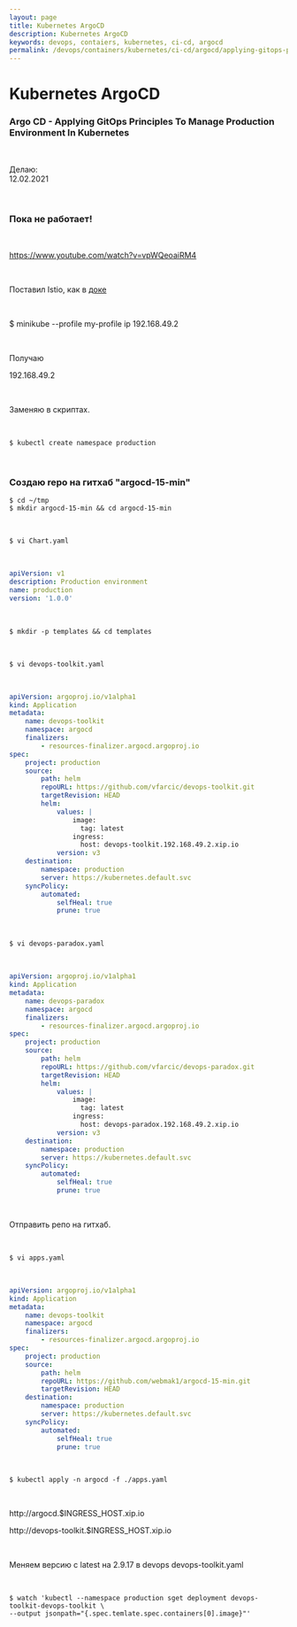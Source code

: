 ```yaml
---
layout: page
title: Kubernetes ArgoCD
description: Kubernetes ArgoCD
keywords: devops, contaiers, kubernetes, ci-cd, argocd
permalink: /devops/containers/kubernetes/ci-cd/argocd/applying-gitops-principles-to-manage-production-environment-in-kubernetes/
---
```


# Kubernetes ArgoCD

### Argo CD - Applying GitOps Principles To Manage Production Environment In Kubernetes

<br/>

Делаю:  
12.02.2021

<br/>

### Пока не работает!

<br/>

https://www.youtube.com/watch?v=vpWQeoaiRM4

<br/>

Поставил Istio, как в <a href="/devops/containers/kubernetes/service-mesh/istio/minikube/setup/">доке</a>

<br/>

$ minikube --profile my-profile ip
192.168.49.2

<!--
```
$ export INGRESS_HOST=$(kubectl \
 --namespace istio-system \
 get service istio-ingressgateway \
 --output jsonpath="{.status.loadBalancer.ingress[0].ip}")

$ echo ${INGRESS_HOST}
```

-->

<br/>

Получаю

192.168.49.2

<br/>

Заменяю в скриптах.

<br/>

```
$ kubectl create namespace production
```

<br/>

### Создаю repo на гитхаб "argocd-15-min"

```
$ cd ~/tmp
$ mkdir argocd-15-min && cd argocd-15-min
```

<br/>

```
$ vi Chart.yaml
```

<br/>

```yaml
apiVersion: v1
description: Production environment
name: production
version: '1.0.0'
```

<br/>

```
$ mkdir -p templates && cd templates
```

<br/>

```
$ vi devops-toolkit.yaml
```

<br/>

```yaml
apiVersion: argoproj.io/v1alpha1
kind: Application
metadata:
    name: devops-toolkit
    namespace: argocd
    finalizers:
        - resources-finalizer.argocd.argoproj.io
spec:
    project: production
    source:
        path: helm
        repoURL: https://github.com/vfarcic/devops-toolkit.git
        targetRevision: HEAD
        helm:
            values: |
                image:
                  tag: latest
                ingress:
                  host: devops-toolkit.192.168.49.2.xip.io
            version: v3
    destination:
        namespace: production
        server: https://kubernetes.default.svc
    syncPolicy:
        automated:
            selfHeal: true
            prune: true
```

<br/>

```
$ vi devops-paradox.yaml
```

<br/>

```yaml
apiVersion: argoproj.io/v1alpha1
kind: Application
metadata:
    name: devops-paradox
    namespace: argocd
    finalizers:
        - resources-finalizer.argocd.argoproj.io
spec:
    project: production
    source:
        path: helm
        repoURL: https://github.com/vfarcic/devops-paradox.git
        targetRevision: HEAD
        helm:
            values: |
                image:
                  tag: latest
                ingress:
                  host: devops-paradox.192.168.49.2.xip.io
            version: v3
    destination:
        namespace: production
        server: https://kubernetes.default.svc
    syncPolicy:
        automated:
            selfHeal: true
            prune: true
```

<br/>

Отправить репо на гитхаб.

<br/>

```
$ vi apps.yaml
```

<br/>

```yaml
apiVersion: argoproj.io/v1alpha1
kind: Application
metadata:
    name: devops-toolkit
    namespace: argocd
    finalizers:
        - resources-finalizer.argocd.argoproj.io
spec:
    project: production
    source:
        path: helm
        repoURL: https://github.com/webmak1/argocd-15-min.git
        targetRevision: HEAD
    destination:
        namespace: production
        server: https://kubernetes.default.svc
    syncPolicy:
        automated:
            selfHeal: true
            prune: true
```

<br/>

```
$ kubectl apply -n argocd -f ./apps.yaml
```

<br/>

http://argocd.$INGRESS_HOST.xip.io

http://devops-toolkit.$INGRESS_HOST.xip.io

<br/>

Меняем версию с latest на 2.9.17 в devops devops-toolkit.yaml

<br/>

```
$ watch 'kubectl --namespace production sget deployment devops-toolkit-devops-toolkit \
--output jsonpath="{.spec.temlate.spec.containers[0].image}"'
```
